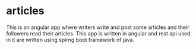 # articles
This is an angular app where writers write and post some articles and their followers read their articles. This app is written in angular and rest api used in it are written using spirng boot framework of java.
